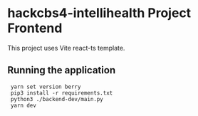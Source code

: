 # hackcbs4-intellihealth Project Frontend

This project uses Vite react-ts template.

## Running the application
```
 yarn set version berry
 pip3 install -r requirements.txt
 python3 ./backend-dev/main.py
 yarn dev
```
